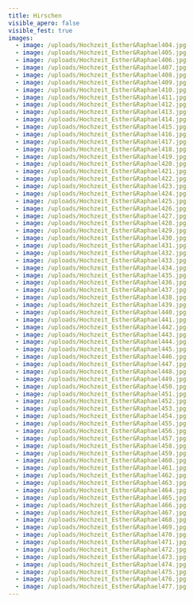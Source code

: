 ```yaml
---
title: Hirschen
visible_apero: false
visible_fest: true
images:
  - image: /uploads/Hochzeit_Esther&Raphael404.jpg
  - image: /uploads/Hochzeit_Esther&Raphael405.jpg
  - image: /uploads/Hochzeit_Esther&Raphael406.jpg
  - image: /uploads/Hochzeit_Esther&Raphael407.jpg
  - image: /uploads/Hochzeit_Esther&Raphael408.jpg
  - image: /uploads/Hochzeit_Esther&Raphael409.jpg
  - image: /uploads/Hochzeit_Esther&Raphael410.jpg
  - image: /uploads/Hochzeit_Esther&Raphael411.jpg
  - image: /uploads/Hochzeit_Esther&Raphael412.jpg
  - image: /uploads/Hochzeit_Esther&Raphael413.jpg
  - image: /uploads/Hochzeit_Esther&Raphael414.jpg
  - image: /uploads/Hochzeit_Esther&Raphael415.jpg
  - image: /uploads/Hochzeit_Esther&Raphael416.jpg
  - image: /uploads/Hochzeit_Esther&Raphael417.jpg
  - image: /uploads/Hochzeit_Esther&Raphael418.jpg
  - image: /uploads/Hochzeit_Esther&Raphael419.jpg
  - image: /uploads/Hochzeit_Esther&Raphael420.jpg
  - image: /uploads/Hochzeit_Esther&Raphael421.jpg
  - image: /uploads/Hochzeit_Esther&Raphael422.jpg
  - image: /uploads/Hochzeit_Esther&Raphael423.jpg
  - image: /uploads/Hochzeit_Esther&Raphael424.jpg
  - image: /uploads/Hochzeit_Esther&Raphael425.jpg
  - image: /uploads/Hochzeit_Esther&Raphael426.jpg
  - image: /uploads/Hochzeit_Esther&Raphael427.jpg
  - image: /uploads/Hochzeit_Esther&Raphael428.jpg
  - image: /uploads/Hochzeit_Esther&Raphael429.jpg
  - image: /uploads/Hochzeit_Esther&Raphael430.jpg
  - image: /uploads/Hochzeit_Esther&Raphael431.jpg
  - image: /uploads/Hochzeit_Esther&Raphael432.jpg
  - image: /uploads/Hochzeit_Esther&Raphael433.jpg
  - image: /uploads/Hochzeit_Esther&Raphael434.jpg
  - image: /uploads/Hochzeit_Esther&Raphael435.jpg
  - image: /uploads/Hochzeit_Esther&Raphael436.jpg
  - image: /uploads/Hochzeit_Esther&Raphael437.jpg
  - image: /uploads/Hochzeit_Esther&Raphael438.jpg
  - image: /uploads/Hochzeit_Esther&Raphael439.jpg
  - image: /uploads/Hochzeit_Esther&Raphael440.jpg
  - image: /uploads/Hochzeit_Esther&Raphael441.jpg
  - image: /uploads/Hochzeit_Esther&Raphael442.jpg
  - image: /uploads/Hochzeit_Esther&Raphael443.jpg
  - image: /uploads/Hochzeit_Esther&Raphael444.jpg
  - image: /uploads/Hochzeit_Esther&Raphael445.jpg
  - image: /uploads/Hochzeit_Esther&Raphael446.jpg
  - image: /uploads/Hochzeit_Esther&Raphael447.jpg
  - image: /uploads/Hochzeit_Esther&Raphael448.jpg
  - image: /uploads/Hochzeit_Esther&Raphael449.jpg
  - image: /uploads/Hochzeit_Esther&Raphael450.jpg
  - image: /uploads/Hochzeit_Esther&Raphael451.jpg
  - image: /uploads/Hochzeit_Esther&Raphael452.jpg
  - image: /uploads/Hochzeit_Esther&Raphael453.jpg
  - image: /uploads/Hochzeit_Esther&Raphael454.jpg
  - image: /uploads/Hochzeit_Esther&Raphael455.jpg
  - image: /uploads/Hochzeit_Esther&Raphael456.jpg
  - image: /uploads/Hochzeit_Esther&Raphael457.jpg
  - image: /uploads/Hochzeit_Esther&Raphael458.jpg
  - image: /uploads/Hochzeit_Esther&Raphael459.jpg
  - image: /uploads/Hochzeit_Esther&Raphael460.jpg
  - image: /uploads/Hochzeit_Esther&Raphael461.jpg
  - image: /uploads/Hochzeit_Esther&Raphael462.jpg
  - image: /uploads/Hochzeit_Esther&Raphael463.jpg
  - image: /uploads/Hochzeit_Esther&Raphael464.jpg
  - image: /uploads/Hochzeit_Esther&Raphael465.jpg
  - image: /uploads/Hochzeit_Esther&Raphael466.jpg
  - image: /uploads/Hochzeit_Esther&Raphael467.jpg
  - image: /uploads/Hochzeit_Esther&Raphael468.jpg
  - image: /uploads/Hochzeit_Esther&Raphael469.jpg
  - image: /uploads/Hochzeit_Esther&Raphael470.jpg
  - image: /uploads/Hochzeit_Esther&Raphael471.jpg
  - image: /uploads/Hochzeit_Esther&Raphael472.jpg
  - image: /uploads/Hochzeit_Esther&Raphael473.jpg
  - image: /uploads/Hochzeit_Esther&Raphael474.jpg
  - image: /uploads/Hochzeit_Esther&Raphael475.jpg
  - image: /uploads/Hochzeit_Esther&Raphael476.jpg
  - image: /uploads/Hochzeit_Esther&Raphael477.jpg
---
```


